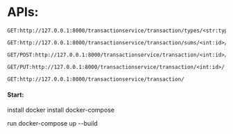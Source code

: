# APIs:
    GET:http://127.0.0.1:8000/transactionservice/transaction/types/<str:type>/

    GET:http://127.0.0.1:8000/transactionservice/transaction/sums/<int:id>/

    GET/POST:http://127.0.0.1:8000/transactionservice/transaction/<int:id>/

    GET/PUT:http://127.0.0.1:8000/transactionservice/transaction/<int:id>/

    GET:http://127.0.0.1:8000/transactionservice/transaction/


#### Start:

install docker
install docker-compose


run docker-compose up --build